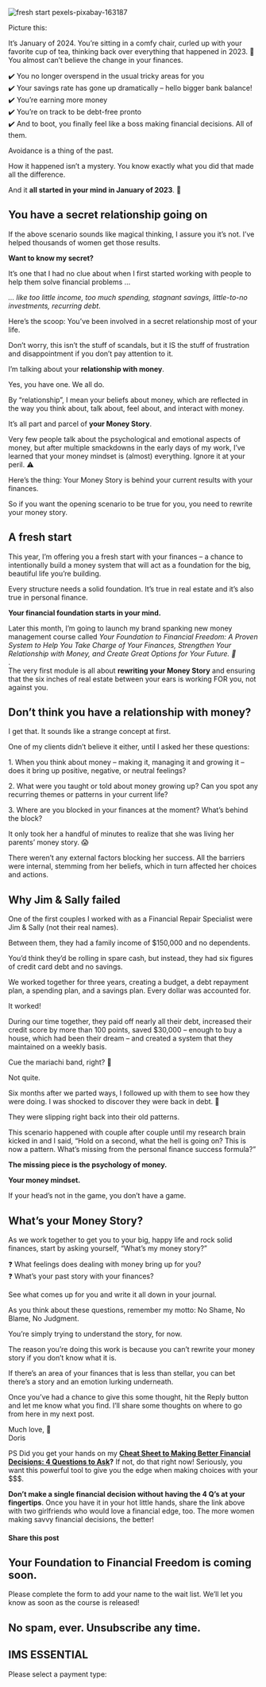 ![fresh start pexels-pixabay-163187](https://yourfinanciallaunchpad.com/wp-content/uploads/elementor/thumbs/fresh-start-pexels-pixabay-163187-scaled-qdc6cl4afvd0e7u8gsga3w7nntk4ogpm8ive48i360.jpg "fresh start pexels-pixabay-163187")

Picture this:

It’s January of 2024. You’re sitting in a comfy chair, curled up with your favorite cup of tea, thinking back over everything that happened in 2023. 🍵You almost can’t believe the change in your finances.

✔️ You no longer overspend in the usual tricky areas for you  
✔️ Your savings rate has gone up dramatically – hello bigger bank balance!  
✔️ You’re earning more money  
✔️ You’re on track to be debt-free pronto  
✔️ And to boot, you finally feel like a boss making financial decisions. All of them.

  
Avoidance is a thing of the past.  
  
How it happened isn’t a mystery. You know exactly what you did that made all the difference.  
  
And it **all started in your mind in January of 2023**. 🧠

## You have a secret relationship going on

If the above scenario sounds like magical thinking, I assure you it’s not. I’ve helped thousands of women get those results.  
  
**Want to know my secret?**  
  
It’s one that I had no clue about when I first started working with people to help them solve financial problems …  
  

*… like too little income, too much spending, stagnant savings, little-to-no investments, recurring debt*.

Here’s the scoop: You’ve been involved in a secret relationship most of your life.  
  
Don’t worry, this isn’t the stuff of scandals, but it IS the stuff of frustration and disappointment if you don’t pay attention to it.  
  
I’m talking about your **relationship with money**.  
  
Yes, you have one. We all do.  
  
By “relationship”, I mean your beliefs about money, which are reflected in the way you think about, talk about, feel about, and interact with money.  
  
It’s all part and parcel of **your Money Story**.  
  
Very few people talk about the psychological and emotional aspects of money, but after multiple smackdowns in the early days of my work, I’ve learned that your money mindset is (almost) everything. Ignore it at your peril. ⚠️  
  
Here’s the thing: Your Money Story is behind your current results with your finances.  
  
So if you want the opening scenario to be true for you, you need to rewrite your money story.  
  

## A fresh start

This year, I’m offering you a fresh start with your finances – a chance to intentionally build a money system that will act as a foundation for the big, beautiful life you’re building.

Every structure needs a solid foundation. It’s true in real estate and it’s also true in personal finance.

**Your financial foundation starts in your mind.**  
  
Later this month, I’m going to launch my brand spanking new money management course called *Your Foundation to Financial Freedom:* *A Proven System to Help You Take Charge of Your Finances, Strengthen Your Relationship with Money, and Create Great Options for Your Future. 🎉*  
.  
The very first module is all about **rewriting your Money Story** and ensuring that the six inches of real estate between your ears is working FOR you, not against you.

## Don’t think you have a relationship with money?

I get that. It sounds like a strange concept at first.  
  
One of my clients didn’t believe it either, until I asked her these questions:

1\. When you think about money – making it, managing it and growing it – does it bring up positive, negative, or neutral feelings?

2\. What were you taught or told about money growing up? Can you spot any recurring themes or patterns in your current life?

3\. Where are you blocked in your finances at the moment? What’s behind the block?

It only took her a handful of minutes to realize that she was living her parents’ money story. 😱

There weren’t any external factors blocking her success. All the barriers were internal, stemming from her beliefs, which in turn affected her choices and actions.

## Why Jim & Sally failed

One of the first couples I worked with as a Financial Repair Specialist were Jim & Sally (not their real names).  
  
Between them, they had a family income of $150,000 and no dependents.  
  
You’d think they’d be rolling in spare cash, but instead, they had six figures of credit card debt and no savings.  
  
We worked together for three years, creating a budget, a debt repayment plan, a spending plan, and a savings plan. Every dollar was accounted for.  
  
It worked!  
  
During our time together, they paid off nearly all their debt, increased their credit score by more than 100 points, saved $30,000 – enough to buy a house, which had been their dream – and created a system that they maintained on a weekly basis.  
  
Cue the mariachi band, right? 🎺  
  
Not quite.  
  
Six months after we parted ways, I followed up with them to see how they were doing. I was shocked to discover they were back in debt. 💸  
  
They were slipping right back into their old patterns.  
  
This scenario happened with couple after couple until my research brain kicked in and I said, “Hold on a second, what the hell is going on? This is now a pattern. What’s missing from the personal finance success formula?”  
  
**The missing piece is the psychology of money.**  
  
**Your money mindset.**  
  
If your head’s not in the game, you don’t have a game.

## What’s your Money Story?

As we work together to get you to your big, happy life and rock solid finances, start by asking yourself, “What’s my money story?”

❓ What feelings does dealing with money bring up for you?  
❓ What’s your past story with your finances?  
  
See what comes up for you and write it all down in your journal.  
  
As you think about these questions, remember my motto: No Shame, No Blame, No Judgment.  
  
You’re simply trying to understand the story, for now.  
  
The reason you’re doing this work is because you can’t rewrite your money story if you don’t know what it is.  
  
If there’s an area of your finances that is less than stellar, you can bet there’s a story and an emotion lurking underneath.  
  
Once you’ve had a chance to give this some thought, hit the Reply button and let me know what you find. I’ll share some thoughts on where to go from here in my next post.

Much love, 💖  
Doris  
  
PS Did you get your hands on my **[Cheat Sheet to Making Better Financial Decisions: 4 Questions to Ask](https://yourfinanciallaunchpad.com/4-questions-cheat-sheet/)?** If not, do that right now! Seriously, you want this powerful tool to give you the edge when making choices with your $$$.  
  
**Don’t make a single financial decision without having the 4 Q’s at your fingertips**. Once you have it in your hot little hands, share the link above with two girlfriends who would love a financial edge, too. The more women making savvy financial decisions, the better!

#### Share this post

## Your Foundation to Financial Freedom is coming soon.

Please complete the form to add your name to the wait list. We’ll let you know as soon as the course is released!

## No spam, ever. Unsubscribe any time.

## IMS ESSENTIAL

Please select a payment type: